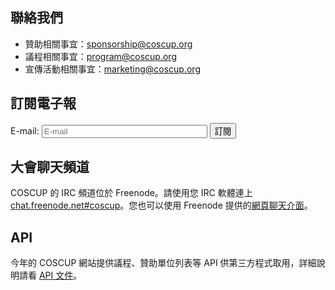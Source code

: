## 聯絡我們

* 贊助相關事宜：<sponsorship@coscup.org>
* 議程相關事宜：<program@coscup.org>
* 宣傳活動相關事宜：<marketing@coscup.org>

<h2 id="subscribe">訂閱電子報</h2>

<form action="https://groups.google.com/group/coscup-2011-notifiyme/boxsubscribe" method="get" target="_blank">
<input type="hidden" name="hl" value="zh-TW">
<p><label>E-mail: <input type="email" name="email" size="30" placeholder="E-mail" required /></label> <input type="submit" value="訂閱" /></p>
</form>

## 大會聊天頻道

COSCUP 的 IRC 頻道位於 Freenode。請使用您 IRC 軟體連上 [chat.freenode.net#coscup](ircs://chat.freenode.net/coscup)。您也可以使用 Freenode 提供的[網頁聊天介面](https://webchat.freenode.net/?channels=coscup)。

## API

今年的 COSCUP 網站提供議程、贊助單位列表等 API 供第三方程式取用，詳細說明請看 [API 文件](/2012/zh-tw/api/)。
